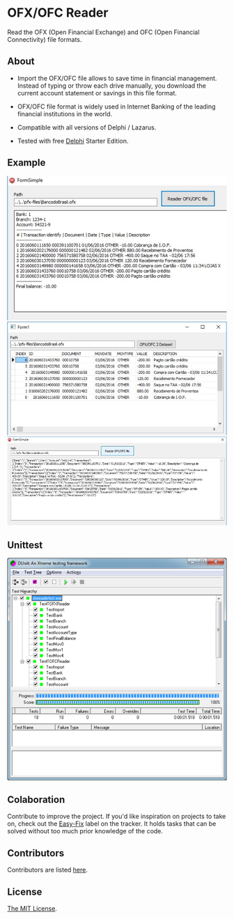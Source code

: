# OFX/OFC Reader
Read the OFX (Open Financial Exchange) and OFC (Open Financial Connectivity) file formats.

About
-------

   * Import the OFX/OFC file allows to save time in financial management. Instead of typing or throw each drive manually, you download the current account statement or savings in this file format.

   * OFX/OFC file format is widely used in Internet Banking of the leading financial institutions in the world.

   * Compatible with all versions of Delphi / Lazarus. 
   
   * Tested with free [Delphi](https://www.embarcadero.com/products/delphi/starter/promotional-download) Starter Edition.
 
Example
-------

![example1](samples/simple.jpg)
![example2](samples/dataset.jpg)
![example3](samples/json.jpg)


Unittest
-------

![dunit](unittest/dunit.png)


Colaboration
-------

Contribute to improve the project. If you'd like inspiration on projects to take on, check out the [Easy-Fix](https://github.com/leogregianin/ofx-reader/issues) label on the tracker. It holds tasks that can be solved without too much prior knowledge of the code.


Contributors
-------

Contributors are listed [here](https://github.com/leogregianin/ofx-reader/graphs/contributors).


License
-------

[The MIT License](LICENSE).
